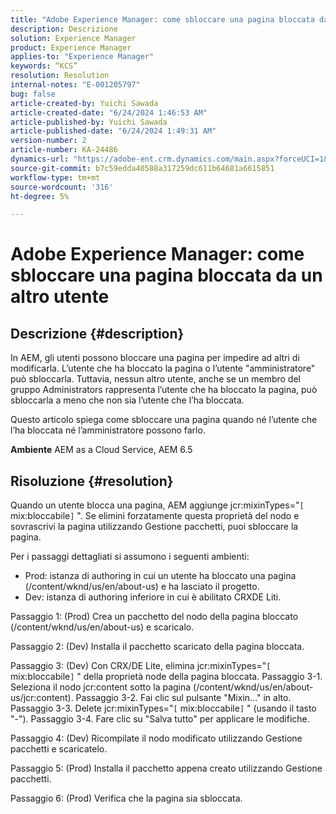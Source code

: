 ```yaml
---
title: "Adobe Experience Manager: come sbloccare una pagina bloccata da un altro utente"
description: Descrizione
solution: Experience Manager
product: Experience Manager
applies-to: "Experience Manager"
keywords: “KCS”
resolution: Resolution
internal-notes: "E-001205797"
bug: false
article-created-by: Yuichi Sawada
article-created-date: "6/24/2024 1:46:53 AM"
article-published-by: Yuichi Sawada
article-published-date: "6/24/2024 1:49:31 AM"
version-number: 2
article-number: KA-24486
dynamics-url: "https://adobe-ent.crm.dynamics.com/main.aspx?forceUCI=1&pagetype=entityrecord&etn=knowledgearticle&id=ca9621a0-cb31-ef11-840a-6045bd06eea5"
source-git-commit: b7c59edda40588a317259dc611b64681a6615851
workflow-type: tm+mt
source-wordcount: '316'
ht-degree: 5%

---
```


# Adobe Experience Manager: come sbloccare una pagina bloccata da un altro utente

## Descrizione {#description}


In AEM, gli utenti possono bloccare una pagina per impedire ad altri di modificarla. L’utente che ha bloccato la pagina o l’utente &quot;amministratore&quot; può sbloccarla. Tuttavia, nessun altro utente, anche se un membro del gruppo Administrators rappresenta l’utente che ha bloccato la pagina, può sbloccarla a meno che non sia l’utente che l’ha bloccata.

Questo articolo spiega come sbloccare una pagina quando né l’utente che l’ha bloccata né l’amministratore possono farlo.

<b>Ambiente</b>
AEM as a Cloud Service, AEM 6.5




## Risoluzione {#resolution}


Quando un utente blocca una pagina, AEM aggiunge jcr:mixinTypes=&quot;`[` mix:bloccabile`]` &quot;. Se elimini forzatamente questa proprietà del nodo e sovrascrivi la pagina utilizzando Gestione pacchetti, puoi sbloccare la pagina.

Per i passaggi dettagliati si assumono i seguenti ambienti:
- Prod: istanza di authoring in cui un utente ha bloccato una pagina (/content/wknd/us/en/about-us) e ha lasciato il progetto.
- Dev: istanza di authoring inferiore in cui è abilitato CRXDE Liti.

Passaggio 1: (Prod) Crea un pacchetto del nodo della pagina bloccato (/content/wknd/us/en/about-us) e scaricalo.

Passaggio 2: (Dev) Installa il pacchetto scaricato della pagina bloccata.

Passaggio 3: (Dev) Con CRX/DE Lite, elimina jcr:mixinTypes=&quot;`[` mix:bloccabile`]` &quot; della proprietà node della pagina bloccata.
Passaggio 3-1. Seleziona il nodo jcr:content sotto la pagina (/content/wknd/us/en/about-us/jcr:content).
Passaggio 3-2. Fai clic sul pulsante &quot;Mixin...&quot; in alto.
Passaggio 3-3. Delete jcr:mixinTypes=&quot;`[` mix:bloccabile`]` &quot; (usando il tasto &quot;-&quot;).
Passaggio 3-4. Fare clic su &quot;Salva tutto&quot; per applicare le modifiche.

Passaggio 4: (Dev) Ricompilate il nodo modificato utilizzando Gestione pacchetti e scaricatelo.

Passaggio 5: (Prod) Installa il pacchetto appena creato utilizzando Gestione pacchetti.

Passaggio 6: (Prod) Verifica che la pagina sia sbloccata.




